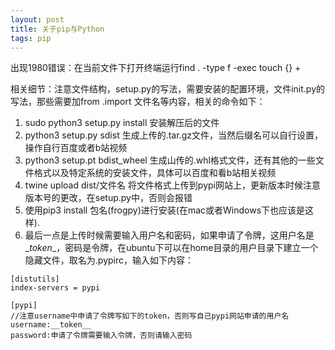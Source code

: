 ```yaml
---
layout: post
title: 关于pip与Python
tags: pip
---
```


出现1980错误：在当前文件下打开终端运行find . -type f -exec touch {} +

相关细节：注意文件结构，setup.py的写法，需要安装的配置环境，文件init.py的写法，那些需要加from .import 文件名等内容，相关的命令如下：

1. sudo python3 setup.py install 安装解压后的文件
2. python3 setup.py sdist 生成上传的.tar.gz文件，当然后缀名可以自行设置，操作自行百度或者b站视频
3. python3 setup.pt bdist_wheel 生成山传的.whl格式文件，还有其他的一些文件格式以及特定系统的安装文件，具体可以百度和看b站相关视频
4. twine upload dist/文件名 将文件格式上传到pypi网站上，更新版本时候注意版本号的更改，在setup.py中，否则会报错
5. 使用pip3 install 包名(frogpy)进行安装(在mac或者Windows下也应该是这样).
6. 最后一点是上传时候需要输入用户名和密码，如果申请了令牌，这用户名是\__token__，密码是令牌，在ubuntu下可以在home目录的用户目录下建立一个隐藏文件，取名为.pypirc，输入如下内容：

```
[distutils]
index-servers = pypi
 
[pypi]
//注意username中申请了令牌写如下的token，否则写自己pypi网站申请的用户名
username:__token__
password:申请了令牌需要输入令牌，否则请输入密码
```


